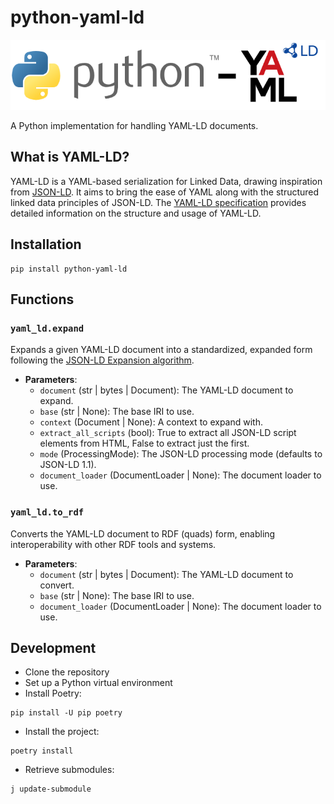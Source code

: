 # python-yaml-ld

<!--
![Build Status](https://github.com/iolanta-tech/python-yaml-ld/actions/workflows/main.yml/badge.svg)
![License](https://img.shields.io/github/license/iolanta-tech/python-yaml-ld.svg)
![Version](https://img.shields.io/pypi/v/python-yaml-ld.svg)
![Downloads](https://img.shields.io/pypi/dm/python-yaml-ld.svg)
-->

![](docs/logos/python-yaml-ld.png)

A Python implementation for handling YAML-LD documents.

## What is YAML-LD?

YAML-LD is a YAML-based serialization for Linked Data, drawing inspiration from [JSON-LD](https://json-ld.org/). It aims to bring the ease of YAML along with the structured linked data principles of JSON-LD. The [YAML-LD specification](https://json-ld.github.io/yaml-ld/spec/) provides detailed information on the structure and usage of YAML-LD.

## Installation

```shell
pip install python-yaml-ld
```

## Functions

### `yaml_ld.expand`

Expands a given YAML-LD document into a standardized, expanded form following the [JSON-LD Expansion algorithm](https://www.w3.org/TR/json-ld11-api/#expansion).

- **Parameters**:
  - `document` (str | bytes | Document): The YAML-LD document to expand.
  - `base` (str | None): The base IRI to use.
  - `context` (Document | None): A context to expand with.
  - `extract_all_scripts` (bool): True to extract all JSON-LD script elements from HTML, False to extract just the first.
  - `mode` (ProcessingMode): The JSON-LD processing mode (defaults to JSON-LD 1.1).
  - `document_loader` (DocumentLoader | None): The document loader to use.

### `yaml_ld.to_rdf`

Converts the YAML-LD document to RDF (quads) form, enabling interoperability with other RDF tools and systems.

- **Parameters**:
  - `document` (str | bytes | Document): The YAML-LD document to convert.
  - `base` (str | None): The base IRI to use.
  - `document_loader` (DocumentLoader | None): The document loader to use.

## Development

* Clone the repository
* Set up a Python virtual environment
* Install Poetry:

```shell
pip install -U pip poetry
```

* Install the project:

```shell
poetry install
```

* Retrieve submodules:

```shell
j update-submodule
```
